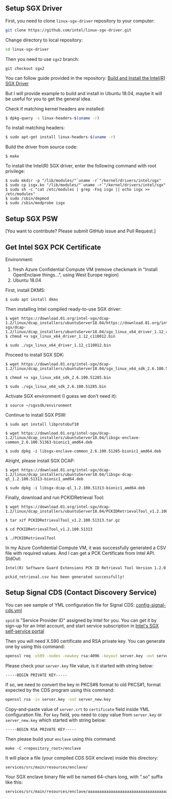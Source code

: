 ## Setup SGX Driver

First, you need to clone `linux-sgx-driver` repository to your computer:
```bash
git clone https://github.com/intel/linux-sgx-driver.git
```

Change directory to local repository:
```bash
cd linux-sgx-driver
```

Then you need to use `sgx2` branch:
```
git checkout sgx2
```

You can follow guide provided in the repository: [Build and Install the Intel(R) SGX Driver](https://github.com/intel/linux-sgx-driver/#build-and-install-the-intelr-sgx-driver)

But I will provide example to build and install in Ubuntu 18.04, maybe it will be useful for you to get the general idea.

Check if matching kernel headers are installed:
```bash
$ dpkg-query -s linux-headers-$(uname -r)
```

To install matching headers: 
```bash
$ sudo apt-get install linux-headers-$(uname -r)
```

Build the driver from source code:
```
$ make
```

To install the Intel(R) SGX driver, enter the following command with root privilege:
```
$ sudo mkdir -p "/lib/modules/"`uname -r`"/kernel/drivers/intel/sgx"    
$ sudo cp isgx.ko "/lib/modules/"`uname -r`"/kernel/drivers/intel/sgx"    
$ sudo sh -c "cat /etc/modules | grep -Fxq isgx || echo isgx >> /etc/modules"    
$ sudo /sbin/depmod
$ sudo /sbin/modprobe isgx
```


## Setup SGX PSW

[You want to contribute? Please submit GitHub issue and Pull Request.]


## Get Intel SGX PCK Certificate

Environment:
1. fresh Azure Confidential Compute VM (remove checkmark in "Install OpenEnclave things...", using West Europe region)
1. Ubuntu 18.04


First, install DKMS:
```
$ sudo apt install dkms
```


Then installing Intel compiled ready-to-use SGX driver:
```
$ wget https://download.01.org/intel-sgx/dcap-1.2/linux/dcap_installers/ubuntuServer18.04/https://download.01.org/intel-sgx/dcap-1.2/linux/dcap_installers/ubuntuServer18.04/sgx_linux_x64_driver_1.12_c110012.bin
$ chmod +x sgx_linux_x64_driver_1.12_c110012.bin

$ sudo ./sgx_linux_x64_driver_1.12_c110012.bin
```


Proceed to install SGX SDK:
```
$ wget https://download.01.org/intel-sgx/dcap-1.2/linux/dcap_installers/ubuntuServer18.04/sgx_linux_x64_sdk_2.6.100.51363.bin

$ chmod +x sgx_linux_x64_sdk_2.6.100.51285.bin

$ sudo ./sgx_linux_x64_sdk_2.6.100.51285.bin
```


Activate SGX environment (I guess we don't need it):
```
$ source ~/sgxsdk/environment
```


Continue to install SGX PSW:
```
$ sudo apt install libprotobuf10

$ wget https://download.01.org/intel-sgx/dcap-1.2/linux/dcap_installers/ubuntuServer18.04/libsgx-enclave-common_2.6.100.51363-bionic1_amd64.deb

$ sudo dpkg -i libsgx-enclave-common_2.6.100.51285-bionic1_amd64.deb
```


Alright, please install SGX DCAP:
```
$ wget https://download.01.org/intel-sgx/dcap-1.2/linux/dcap_installers/ubuntuServer18.04/libsgx-dcap-ql_1.2.100.51313-bionic1_amd64.deb

$ sudo dpkg -i libsgx-dcap-ql_1.2.100.51313-bionic1_amd64.deb
```


Finally, download and run PCKIDRetrieval Tool:
```
$ wget https://download.01.org/intel-sgx/dcap-1.2/linux/dcap_installers/ubuntuServer18.04/PCKIDRetrievalTool_v1.2.100.51313.tar.gz

$ tar xzf PCKIDRetrievalTool_v1.2.100.51313.tar.gz

$ cd PCKIDRetrievalTool_v1.2.100.51313

$ ./PCKIDRetrievalTool
```


In my Azure Confidential Compute VM, it was successfully generated a CSV file with required values. And I can get a PCK Certificate from Intel API. StdOut:
```
Intel(R) Software Guard Extensions PCK ID Retrieval Tool Version 1.2.0

pckid_retrieval.csv has been generated successfully!
```


## Setup Signal CDS (Contact Discovery Service)

You can see sample of YML configuration file for Signal CDS: [config-signal-cds.yml](config-signal-cds.yml)

`spid` is "Service Provider ID" assigned by Intel for you. You can get it by sign-up for an Intel account, and start service subscription in [Intel's SGX self-service portal](https://api.portal.trustedservices.intel.com/EPID-attestation)

Then you will need X.590 certificate and RSA private key. You can generate one by using this command:
```bash
openssl req -x509 -nodes -newkey rsa:4096 -keyout server.key -out server.crt -days 365
```

Please check your `server.key` file value, is it started with string below:
```
-----BEGIN PRIVATE KEY-----
```

If so, we need to convert the key in PKCS#8 format to old PKCS#1, format expected by the CDS program using this command:
```bash
openssl rsa -in server.key -out server_new.key
```

Copy-and-paste value of `server.crt` to `certificate` field inside YML configuration file. For `key` field, you need to copy value from `server.key` or `server_new.key` which started with string below:
```
-----BEGIN RSA PRIVATE KEY-----
```

Then please build your `enclave` using this command:
```
make -C <repository_root>/enclave
```

It will place a file (your compiled CDS SGX enclave) inside this directory:
```
services/src/main/resources/enclave/
```

Your SGX enclave binary file will be named 64-chars long, with ".so" suffix like this:
```
services/src/main/resources/enclave/aaaaaaaaaaaaaaaaaaaaaaaaaaaaaaaaaaaaaaaaaaaaaaaaaaaaaaaaaaaaaaaa.so
```

